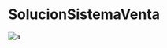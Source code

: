 # SolucionSistemaVenta

![a](https://github.com/JEnriqueRiosAnaya/SistemaDeVentas/assets/121779105/4728159b-89e2-4abe-89cb-86981a115017)
